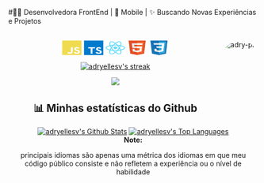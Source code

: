 #👩‍💻 Desenvolvedora FrontEnd | 📱 Mobile | ✨ Buscando Novas Experiências e Projetos
<!--linguagens que trabalho-->
<div align="center">
  <div style="display: inline_block"><br>
    <img align="center" alt="adry-Js" height="30" width="40" src="https://raw.githubusercontent.com/devicons/devicon/master/icons/javascript/javascript-plain.svg">
    <img align="center" alt="adry-Ts" height="30" width="40" src="https://raw.githubusercontent.com/devicons/devicon/master/icons/typescript/typescript-plain.svg">
    <img align="center" alt="adry-React" height="30" width="40" src="https://raw.githubusercontent.com/devicons/devicon/master/icons/react/react-original.svg">
    <img align="center" alt="adry-HTML" height="30" width="40" src="https://raw.githubusercontent.com/devicons/devicon/master/icons/html5/html5-original.svg">
    <img align="center" alt="adry-CSS" height="30" width="40" src="https://raw.githubusercontent.com/devicons/devicon/master/icons/css3/css3-original.svg">
    <img align="right" alt="adry-pic" height="150" style="border-radius:50px;" src="https://media.discordapp.net/attachments/804431615454609428/1047307487809904701/download20221102212552.png?width=584&height=584">
  </div>
 
  <!--estatistica de frequencia-->
  <p align="center">
    <a href="https://github.com/adryellesv/github-readme-streak-stats">
        <img title="🔥 Get streak stats for your profile at git.io/streak-stats" alt="adryellesv's streak" src="https://github-readme-streak-stats.herokuapp.com/?user=adryellesv&theme=black-ice&hide_border=true&stroke=0000&background=060A0CD0"/>
    </a>
</p>

<!--REDES SOCIAIS :P-->
<a href="https://www.instagram.com/adryelle_sv/" target="_blank"><img src="https://img.shields.io/badge/-Instagram-%23E4405F?style=for-the-badge&logo=instagram&logoColor=white" target="_blank">
</a>

<!--ESTATISTICAS-->
## 📊 Minhas estatísticas do Github
<a href="https://github.com/adryellesv/github-readme-stats"><img alt="adryellesv's Github Stats" src="https://github-readme-stats.vercel.app/api?username=adryellesv&show_icons=true&count_private=true&theme=react&hide_border=true&bg_color=0D1117" /></a>
  <a href="https://github.com/adryellesv/github-readme-stats"><img alt="adryellesv's Top Languages" src="https://github-readme-stats.vercel.app/api/top-langs/?username=adryellesv&langs_count=8&count_private=true&layout=compact&theme=react&hide_border=true&bg_color=0D1117" /></a>
  <br/>
  <b>Note:</b> <p>principais idiomas são apenas uma métrica dos idiomas em que meu código público consiste e não refletem a experiência ou o nível de habilidade</p> 
<br>
